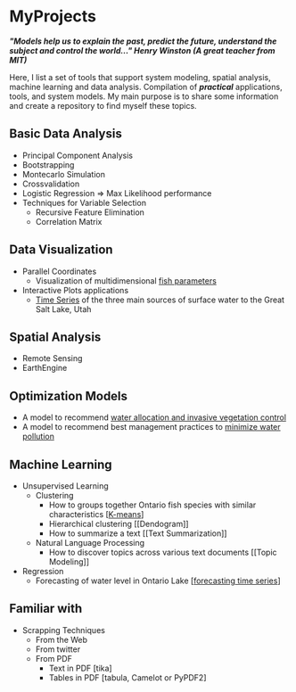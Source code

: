 # MyProjects

<i><b>"Models help us to explain the past, predict the future, understand the subject and control the world..." Henry Winston (A great teacher from MIT)</b></i>

Here, I list a set of tools that support system modeling, spatial analysis, machine learning and data analysis. Compilation of <i><b>practical</b></i> applications, tools, and system models. My main purpose is to share some information and create a repository to find myself these topics. 

[water allocation and invasive vegetation control]: https://github.com/alminagorta/Systems-model-in-Wetlands-to-Allocate-water-and-Manage-Plant-Spread

[minimize water pollution]: https://github.com/alminagorta/SimpleOptimizationModel

[fish parameters]: http://oalminagorta.byethost7.com/Fish_parameters/?i=2
[Time Series]: http://oalminagorta.byethost7.com/TSeries_GSL.html 
[K-means]: https://github.com/alminagorta/MachineLearning/tree/master/Clustering
[forecasting time series]: https://github.com/alminagorta/MachineLearning


## Basic Data Analysis
* Principal Component Analysis
* Bootstrapping
* Montecarlo Simulation
* Crossvalidation
* Logistic Regression => Max Likelihood performance
* Techniques for Variable Selection
  * Recursive Feature Elimination
  * Correlation Matrix
## Data Visualization
* Parallel Coordinates
  * Visualization of multidimensional [fish parameters] 
* Interactive Plots applications
  * [Time Series] of the three main sources of surface water to the Great Salt Lake, Utah 
## Spatial Analysis
* Remote Sensing
* EarthEngine
## Optimization Models
* A model to recommend [water allocation and invasive vegetation control]
* A model to recommend best management practices to [minimize water pollution]
## Machine Learning
* Unsupervised Learning
  * Clustering
    * How to groups together Ontario fish species with similar characteristics [[K-means]]
    * Hierarchical clustering [[Dendogram]]
    * How to summarize a text [[Text Summarization]]
  * Natural Language Processing
    * How to discover topics across various text documents [[Topic Modeling]]
* Regression
  * Forecasting of water level in Ontario Lake [[forecasting time series]]
## Familiar with
* Scrapping Techniques
  * From the Web
  * From twitter  
  * From PDF 
    * Text in PDF [tika]
    * Tables in PDF [tabula, Camelot or PyPDF2]
